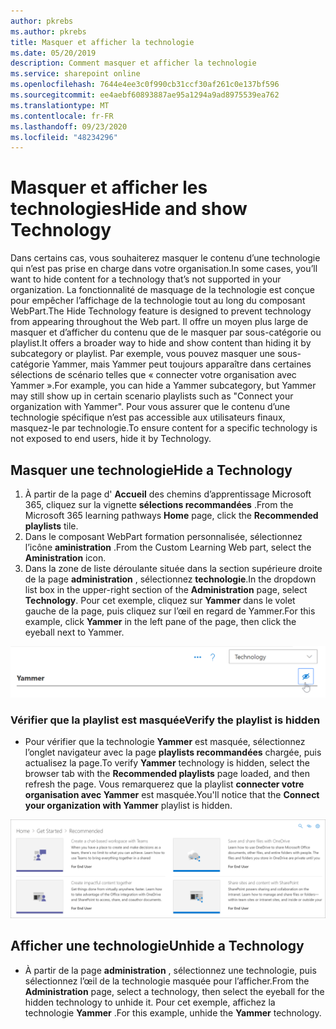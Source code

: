 ```yaml
---
author: pkrebs
ms.author: pkrebs
title: Masquer et afficher la technologie
ms.date: 05/20/2019
description: Comment masquer et afficher la technologie
ms.service: sharepoint online
ms.openlocfilehash: 7644e4ee3c0f990cb31ccf30af261c0e137bf596
ms.sourcegitcommit: ee4aebf60893887ae95a1294a9ad8975539ea762
ms.translationtype: MT
ms.contentlocale: fr-FR
ms.lasthandoff: 09/23/2020
ms.locfileid: "48234296"
---
```

# <a name="hide-and-show-technology"></a><span data-ttu-id="ac637-103">Masquer et afficher les technologies</span><span class="sxs-lookup"><span data-stu-id="ac637-103">Hide and show Technology</span></span>

<span data-ttu-id="ac637-104">Dans certains cas, vous souhaiterez masquer le contenu d’une technologie qui n’est pas prise en charge dans votre organisation.</span><span class="sxs-lookup"><span data-stu-id="ac637-104">In some cases, you’ll want to hide content for a technology that’s not supported in your organization.</span></span> <span data-ttu-id="ac637-105">La fonctionnalité de masquage de la technologie est conçue pour empêcher l’affichage de la technologie tout au long du composant WebPart.</span><span class="sxs-lookup"><span data-stu-id="ac637-105">The Hide Technology feature is designed to prevent technology from appearing throughout the Web part.</span></span> <span data-ttu-id="ac637-106">Il offre un moyen plus large de masquer et d’afficher du contenu que de le masquer par sous-catégorie ou playlist.</span><span class="sxs-lookup"><span data-stu-id="ac637-106">It offers a broader way to hide and show content than hiding it by subcategory or playlist.</span></span> <span data-ttu-id="ac637-107">Par exemple, vous pouvez masquer une sous-catégorie Yammer, mais Yammer peut toujours apparaître dans certaines sélections de scénario telles que « connecter votre organisation avec Yammer ».</span><span class="sxs-lookup"><span data-stu-id="ac637-107">For example, you can hide a Yammer subcategory, but Yammer may still show up in certain scenario playlists such as "Connect your organization with Yammer".</span></span> <span data-ttu-id="ac637-108">Pour vous assurer que le contenu d’une technologie spécifique n’est pas accessible aux utilisateurs finaux, masquez-le par technologie.</span><span class="sxs-lookup"><span data-stu-id="ac637-108">To ensure content for a specific technology is not exposed to end users, hide it by Technology.</span></span> 

## <a name="hide-a-technology"></a><span data-ttu-id="ac637-109">Masquer une technologie</span><span class="sxs-lookup"><span data-stu-id="ac637-109">Hide a Technology</span></span>

1. <span data-ttu-id="ac637-110">À partir de la page d' **Accueil** des chemins d’apprentissage Microsoft 365, cliquez sur la vignette **sélections recommandées** .</span><span class="sxs-lookup"><span data-stu-id="ac637-110">From the Microsoft 365 learning pathways **Home** page, click the **Recommended playlists** tile.</span></span>
2. <span data-ttu-id="ac637-111">Dans le composant WebPart formation personnalisée, sélectionnez l’icône **aministration** .</span><span class="sxs-lookup"><span data-stu-id="ac637-111">From the Custom Learning Web part, select the **Aministration** icon.</span></span>
3. <span data-ttu-id="ac637-112">Dans la zone de liste déroulante située dans la section supérieure droite de la page **administration** , sélectionnez **technologie**.</span><span class="sxs-lookup"><span data-stu-id="ac637-112">In the dropdown list box in the upper-right section of the **Administration** page, select **Technology**.</span></span>
<span data-ttu-id="ac637-113">Pour cet exemple, cliquez sur **Yammer** dans le volet gauche de la page, puis cliquez sur l’œil en regard de Yammer.</span><span class="sxs-lookup"><span data-stu-id="ac637-113">For this example, click **Yammer** in the left pane of the page, then click the eyeball next to Yammer.</span></span>  

![cg-hidetech.png](media/cg-hidetech.png)

### <a name="verify-the-playlist-is-hidden"></a><span data-ttu-id="ac637-115">Vérifier que la playlist est masquée</span><span class="sxs-lookup"><span data-stu-id="ac637-115">Verify the playlist is hidden</span></span>
- <span data-ttu-id="ac637-116">Pour vérifier que la technologie **Yammer** est masquée, sélectionnez l’onglet navigateur avec la page **playlists recommandées** chargée, puis actualisez la page.</span><span class="sxs-lookup"><span data-stu-id="ac637-116">To verify **Yammer** technology is hidden, select the browser tab with the **Recommended playlists** page loaded, and then refresh the page.</span></span> <span data-ttu-id="ac637-117">Vous remarquerez que la playlist **connecter votre organisation avec Yammer** est masquée.</span><span class="sxs-lookup"><span data-stu-id="ac637-117">You'll notice that the **Connect your organization with Yammer** playlist is hidden.</span></span> 

![cg-hidetechrefresh.png](media/cg-hidetechrefresh.png)

## <a name="unhide-a-technology"></a><span data-ttu-id="ac637-119">Afficher une technologie</span><span class="sxs-lookup"><span data-stu-id="ac637-119">Unhide a Technology</span></span>

- <span data-ttu-id="ac637-120">À partir de la page **administration** , sélectionnez une technologie, puis sélectionnez l’œil de la technologie masquée pour l’afficher.</span><span class="sxs-lookup"><span data-stu-id="ac637-120">From the **Administration** page, select a technology, then select the eyeball for the hidden technology to unhide it.</span></span> <span data-ttu-id="ac637-121">Pour cet exemple, affichez la technologie **Yammer** .</span><span class="sxs-lookup"><span data-stu-id="ac637-121">For this example, unhide the **Yammer** technology.</span></span> 